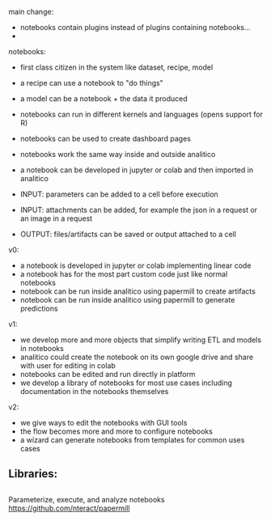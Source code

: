 
main change:
- notebooks contain plugins instead of plugins containing notebooks...
- 

notebooks:
- first class citizen in the system like dataset, recipe, model
- a recipe can use a notebook to "do things"
- a model can be a notebook + the data it produced
- notebooks can run in different kernels and languages (opens support for R)
- notebooks can be used to create dashboard pages
- notebooks work the same way inside and outside analitico
- a notebook can be developed in jupyter or colab and then imported in analitico

- INPUT: parameters can be added to a cell before execution
- INPUT: attachments can be added, for example the json in a request or an image in a request
- OUTPUT: files/artifacts can be saved or output attached to a cell


v0:
- a notebook is developed in jupyter or colab implementing linear code
- a notebook has for the most part custom code just like normal notebooks
- notebook can be run inside analitico using papermill to create artifacts
- notebook can be run inside analitico using papermill to generate predictions

v1:
- we develop more and more objects that simplify writing ETL and models in notebooks
- analitico could create the notebook on its own google drive and share with user for editing in colab
- notebooks can be edited and run directly in platform
- we develop a library of notebooks for most use cases including documentation in the notebooks themselves

v2:
- we give ways to edit the notebooks with GUI tools
- the flow becomes more and more to configure notebooks
- a wizard can generate notebooks from templates for common uses cases


##
## Libraries:
##

Parameterize, execute, and analyze notebooks  
https://github.com/nteract/papermill
